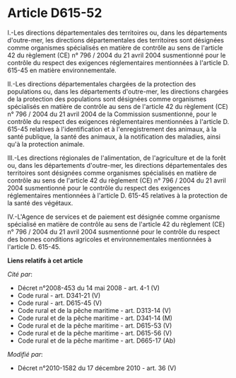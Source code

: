# Article D615-52

I.-Les directions départementales des territoires ou, dans les départements d'outre-mer, les directions départementales des
territoires sont désignées comme organismes spécialisés en matière de contrôle au sens de l'article 42 du règlement (CE) n°
796 / 2004 du 21 avril 2004 susmentionné pour le contrôle du respect des exigences réglementaires mentionnées à l'article D.
615-45 en matière environnementale. 

II.-Les directions départementales chargées de la protection des populations ou, dans les départements d'outre-mer, les
directions chargées de la protection des populations sont désignées comme organismes spécialisés en matière de contrôle au
sens de l'article 42 du règlement (CE) n° 796 / 2004 du 21 avril 2004 de la Commission susmentionné, pour le contrôle du
respect des exigences réglementaires mentionnées à l'article D. 615-45 relatives à l'identification et à l'enregistrement des
animaux, à la santé publique, la santé des animaux, à la notification des maladies, ainsi qu'à la protection animale. 

III.-Les directions régionales de l'alimentation, de l'agriculture et de la forêt ou, dans les départements d'outre-mer, les
directions départementales des territoires sont désignées comme organismes spécialisés en matière de contrôle au sens de
l'article 42 du règlement (CE) n° 796 / 2004 du 21 avril 2004 susmentionné pour le contrôle du respect des exigences
réglementaires mentionnées à l'article D. 615-45 relatives à la protection de la santé des végétaux. 

IV.-L'Agence de services et de paiement est désignée comme organisme spécialisé en matière de contrôle au sens de l'article
42 du règlement (CE) n° 796 / 2004 du 21 avril 2004 susmentionné pour le contrôle du respect des bonnes conditions agricoles
et environnementales mentionnées à l'article D. 615-45.

**Liens relatifs à cet article**

_Cité par_:

  - Décret n°2008-453 du 14 mai 2008 - art. 4-1 (V)
  - Code rural - art. D341-21 (V)
  - Code rural - art. D615-45 (V)
  - Code rural et de la pêche maritime - art. D313-14 (V)
  - Code rural et de la pêche maritime - art. D341-14 (M)
  - Code rural et de la pêche maritime - art. D615-53 (V)
  - Code rural et de la pêche maritime - art. D615-56 (V)
  - Code rural et de la pêche maritime - art. D665-17 (Ab)

_Modifié par_:

  - Décret n°2010-1582 du 17 décembre 2010 - art. 36 (V)
